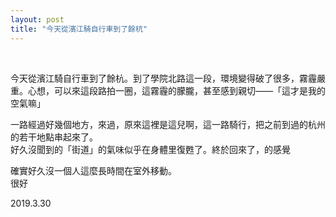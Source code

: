 ```yaml
---
layout: post
title: "今天從濱江騎自行車到了餘杭"
---
```


  
&nbsp;
&nbsp;


今天從濱江騎自行車到了餘杭。到了學院北路這一段，環境變得破了很多，霧霾嚴重。心想，可以來這段路拍一圈，這霧霾的朦朧，甚至感到親切——「這才是我的空氣嘛」

一路經過好幾個地方，來過，原來這裡是這兒啊，這一路騎行，把之前到過的杭州的若干地點串起來了。
<br>好久沒聞到的「街道」的氣味似乎在身體里復甦了。終於回來了，的感覺

確實好久沒一個人這麼長時間在室外移動。
<br>很好

2019.3.30